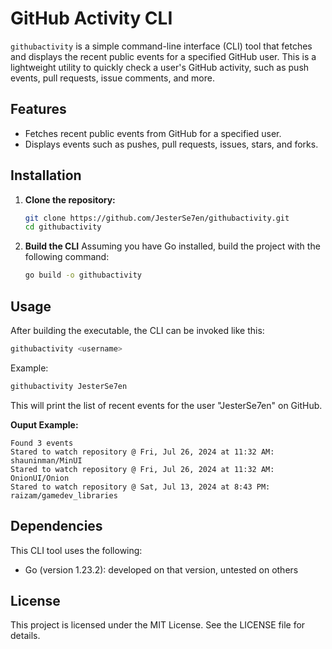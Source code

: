 # GitHub Activity CLI

`githubactivity` is a simple command-line interface (CLI) tool that fetches and displays the recent public events for a specified GitHub user. This is a lightweight utility to quickly check a user's GitHub activity, such as push events, pull requests, issue comments, and more.

## Features

- Fetches recent public events from GitHub for a specified user.
- Displays events such as pushes, pull requests, issues, stars, and forks.

## Installation

1. **Clone the repository:**

   ```bash
   git clone https://github.com/JesterSe7en/githubactivity.git
   cd githubactivity
   ```
2. **Build the CLI**
   Assuming you have Go installed, build the project with the following command:
   ```bash
   go build -o githubactivity

## Usage
After building the executable, the CLI can be invoked like this:
```bash
githubactivity <username>
```
Example:
```bash
githubactivity JesterSe7en
```
This will print the list of recent events for the user "JesterSe7en" on GitHub.

**Ouput Example:**
```
Found 3 events
Stared to watch repository @ Fri, Jul 26, 2024 at 11:32 AM: shauninman/MinUI
Stared to watch repository @ Fri, Jul 26, 2024 at 11:32 AM: OnionUI/Onion
Stared to watch repository @ Sat, Jul 13, 2024 at 8:43 PM: raizam/gamedev_libraries
```

## Dependencies
This CLI tool uses the following:
- Go (version 1.23.2): developed on that version, untested on others

## License
This project is licensed under the MIT License. See the LICENSE file for details.

